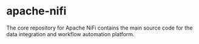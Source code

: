 # apache-nifi
The core repository for Apache NiFi contains the main source code for the data integration and workflow automation platform.
